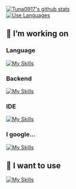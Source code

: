 [![Tuna0917's github stats](https://github-readme-stats.vercel.app/api?username=Tuna0917&theme=dark)](https://github.com/anuraghazra/github-readme-stats) <br>
[![Use Languages](https://github-readme-stats.vercel.app/api/top-langs/?username=Tuna0917&layout=compact&theme=dark)](https://github.com/anuraghazra/github-readme-stats) <br>

## 🔭 I’m working on
### Language
[![My Skills](https://skillicons.dev/icons?i=js,ts,py)](https://skillicons.dev)

### Backend
[![My Skills](https://skillicons.dev/icons?i=aws,nodejs,mysql,dynamodb,redis,firebase)](https://skillicons.dev)

### IDE
[![My Skills](https://skillicons.dev/icons?i=vscode,idea,postman)](https://skillicons.dev)

### I google...
[![My Skills](https://skillicons.dev/icons?i=stackoverflow)](https://skillicons.dev)

## 🌱 I want to use
[![My Skills](https://skillicons.dev/icons?i=kubernetes,docker,graphql,prisma)](https://skillicons.dev)
<!--
**Tuna0917/Tuna0917** is a ✨ _special_ ✨ repository because its `README.md` (this file) appears on your GitHub profile.

Here are some ideas to get you started:

- 🔭 I’m currently working on ...
- 🌱 I’m currently learning ...
- 👯 I’m looking to collaborate on ...
- 🤔 I’m looking for help with ...
- 💬 Ask me about ...
- 📫 How to reach me: ...
- 😄 Pronouns: ...
- ⚡ Fun fact: ...
-->
